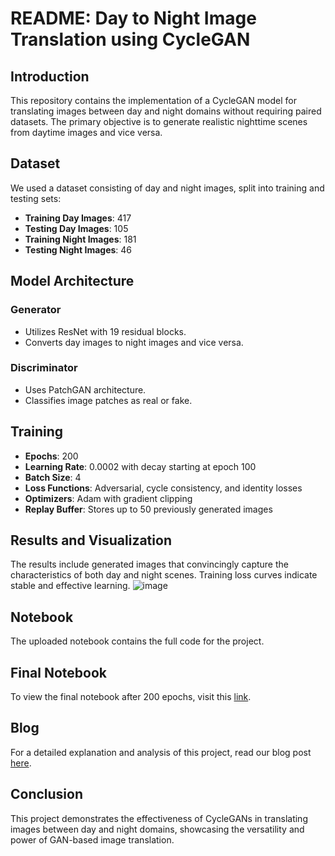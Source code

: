 # README: Day to Night Image Translation using CycleGAN

## Introduction

This repository contains the implementation of a CycleGAN model for translating images between day and night domains without requiring paired datasets. The primary objective is to generate realistic nighttime scenes from daytime images and vice versa.

## Dataset

We used a dataset consisting of day and night images, split into training and testing sets:

- **Training Day Images**: 417
- **Testing Day Images**: 105
- **Training Night Images**: 181
- **Testing Night Images**: 46

## Model Architecture

### Generator

- Utilizes ResNet with 19 residual blocks.
- Converts day images to night images and vice versa.

### Discriminator

- Uses PatchGAN architecture.
- Classifies image patches as real or fake.

## Training

- **Epochs**: 200
- **Learning Rate**: 0.0002 with decay starting at epoch 100
- **Batch Size**: 4
- **Loss Functions**: Adversarial, cycle consistency, and identity losses
- **Optimizers**: Adam with gradient clipping
- **Replay Buffer**: Stores up to 50 previously generated images

## Results and Visualization

The results include generated images that convincingly capture the characteristics of both day and night scenes. Training loss curves indicate stable and effective learning.
![image](https://github.com/bahetiaditi/cyclegan/assets/73452048/39e50159-3867-40d2-ae31-2047ae256053)


## Notebook

The uploaded notebook contains the full code for the project.

## Final Notebook

To view the final notebook after 200 epochs, visit this [link]([https://www.kaggle.com/aditibaheti/cyclegan-daynight]).

## Blog

For a detailed explanation and analysis of this project, read our blog post [here]([https://dev.to/aditi_baheti_f4a40487a091/from-day-to-night-building-a-cyclegan-for-image-translation-3pjd]).

## Conclusion

This project demonstrates the effectiveness of CycleGANs in translating images between day and night domains, showcasing the versatility and power of GAN-based image translation.
